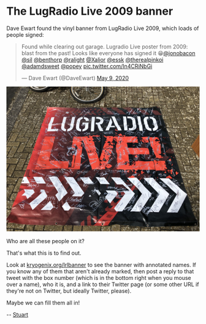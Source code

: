 # The LugRadio Live 2009 banner

Dave Ewart found the vinyl banner from LugRadio Live 2009, which loads of people signed:

<blockquote class="twitter-tweet"><p lang="en" dir="ltr">Found while clearing out garage. Lugradio Live poster from 2009: blast from the past! Looks like everyone has signed it 😁⁦<a href="https://twitter.com/jonobacon?ref_src=twsrc%5Etfw">@jonobacon</a>⁩ ⁦<a href="https://twitter.com/sil?ref_src=twsrc%5Etfw">@sil</a>⁩ ⁦<a href="https://twitter.com/benthorp?ref_src=twsrc%5Etfw">@benthorp</a>⁩ ⁦<a href="https://twitter.com/ralight?ref_src=twsrc%5Etfw">@ralight</a>⁩ ⁦<a href="https://twitter.com/Xalior?ref_src=twsrc%5Etfw">@Xalior</a>⁩ ⁦<a href="https://twitter.com/essk?ref_src=twsrc%5Etfw">@essk</a>⁩ ⁦<a href="https://twitter.com/therealpinkoi?ref_src=twsrc%5Etfw">@therealpinkoi</a>⁩ ⁦<a href="https://twitter.com/adamdsweet?ref_src=twsrc%5Etfw">@adamdsweet</a>⁩ ⁦<a href="https://twitter.com/popey?ref_src=twsrc%5Etfw">@popey</a>⁩ <a href="https://t.co/In4CRiNbGi">pic.twitter.com/In4CRiNbGi</a></p>&mdash; Dave Ewart (@DaveEwart) <a href="https://twitter.com/DaveEwart/status/1259187433842843648?ref_src=twsrc%5Etfw">May 9, 2020</a></blockquote> 

![the banner](banner.jpg)

Who are all these people on it?

That's what this is to find out.

Look at <a href="https://kryogenix.org/lrlbanner">kryogenix.org/lrlbanner</a> to see the banner with annotated names. If you know any of them that aren't already marked, then post a reply to that tweet with the box number (which is in the bottom right when you mouse over a name), who it is, and a link to their Twitter page (or some other URL if they're not on Twitter, but ideally Twitter, please).

Maybe we can fill them all in!

 -- <a href="https://twitter.com/sil">Stuart</a>